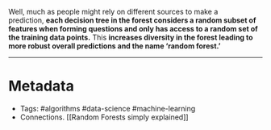 Well, much as people might rely on different sources to make a prediction, **each decision tree in the forest considers a random subset of features when forming questions and only has access to a random set of the training data points.** This **increases diversity in the forest leading to more robust overall predictions and the name ‘random forest.’**

----
# Metadata

- Tags: #algorithms #data-science #machine-learning
- Connections. [[Random Forests simply explained]]
